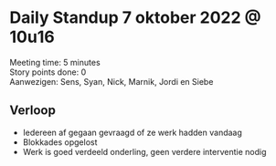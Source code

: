 # Daily Standup 7 oktober 2022 @ 10u16

Meeting time: 5 minutes  
Story points done: 0  
Aanwezigen: Sens, Syan, Nick, Marnik, Jordi en Siebe  

## Verloop

- Iedereen af gegaan gevraagd of ze werk hadden vandaag
- Blokkades opgelost
- Werk is goed verdeeld onderling, geen verdere interventie nodig
